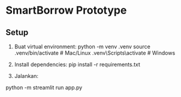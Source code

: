# SmartBorrow Prototype

## Setup
1. Buat virtual environment:
   python -m venv .venv
   source .venv/bin/activate   # Mac/Linux
   .venv\Scripts\activate      # Windows

2. Install dependencies:
pip install -r requirements.txt

3. Jalankan:

python -m streamlit run app.py